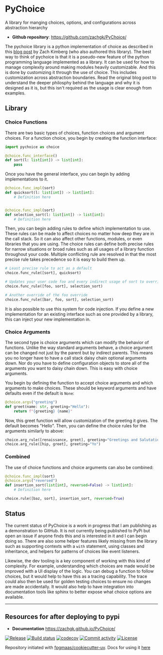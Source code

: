 # PyChoice

A library for manging choices, options, and configurations across abstraction hierarchy
- **Github repository**: <https://github.com/zachgk/PyChoice/>

The pychoice library is a python implementation of choice as described in this [blog post](https://blog.zachkimberg.com/programming%20languages/doing-things-well/) by Zach Kimberg (who also authored this library). The best way to think of pychoice is that it is a pseudo-new feature of the python programming language implemented as a library. It can be used for how to manage complexity around making modules heavily customizable. And this is done by customizing it through the use of choice. This includes customization across abstraction boundaries. Read the original blog post to understand the deeper philosphy behind the language and why it is designed as it is, but this isn't required as the usage is clear enough from examples.

## Library

### Choice Functions

There are two basic types of choices, function choices and argument choices. For a function choice, you begin by creating the function interface:

```python
import pychoice as choice

@choice.func_interface()
def sort(l: list[int]) -> list[int]:
    pass
```

Once you have the general interface, you can begin by adding implementations to it.

```python
@choice.func_impl(sort)
def quicksort(l: list[int]) -> list[int]:
    # Definition here


@choice.func_impl(sort)
def selection_sort(l: list[int]) -> list[int]:
    # Definition here
```

Then, you can begin adding rules to define which implementation to use. These rules can be made to affect choices no matter how deep they are in the call stack. So it can also affect other functions, modules, or even libraries that you are using. The choice rules can define both precise rules for narrow situations or broad rules such as all usages of a library function throughout your code. Multiple conflicting rule are resolved in that the most precise rule takes precedence so it is easy to build them up.

```python
# Least precise rule to act as a default
choice.func_rule([sort], quicksort)

# Updates your user code foo and every indirect usage of sort to override with selection_sort
choice.func_rule([foo, sort], selection_sort)

# Another override of the foo override
choice.func_rule([bar, foo, sort], selection_sort)
```

It is also possible to use this system for code injection. If you define a new implementation for an existing interface such as one provided by a library, this can inject your new implementation in.

### Choice Arguments

The second type is choice arguments which can modify the behavior of functions. Unlike the way standard arguments behave, a choice argument can be changed not just by the parent but by indirect parents. This means you no longer have to have a call stack daisy chain optional arguments down. Nor do you have to define configuration objects to store all of the arguments you want to daisy chain down. This is easy with choice arguments.

You begin by defining the function to accept choice arguments and which arguments to make choices. These should be keyword arguments and have defaults even if the default is `None`:

```python
@choice.args("greeting")
def greet(name: str, greeting="Hello"):
    return f"{greeting} {name}"
```

Now, this greet function will allow customization of the greeting it gives. The default becomes "Hello". Then, you can define the choice rules for the arguments similarly to above:

```python
choice.arg_rule([renaissance, greet], greeting="Greetings and Salutations")
choice.arg_rule([hip, greet], greeting="Yo")
```

### Combined

The use of choice functions and choice arguments can also be combined:

```python
@choice.func_impl(sort)
@choice.args("reversed")
def insertion_sort(list[int], reversed=False) -> list[int]:
    # Definition here

choice.rule([baz, sort], insertion_sort, reversed=True)
```

## Status

The current status of PyChoice is a work in progress that I am publishing as a demonstration to GitHub. It is not currently being published to PyPi but open an issue if anyone finds this and is interested in it and I can begin doing so. There are also some helper features likely missing from the library such as supporting contexts with a `with` statement, using classes and inheritance, and helpers for patterns of choices like event listeners.

Likewise, the dev tooling is a key component of working with this kind of complexity. For example, understanding which choices are made would be improved with a UI display of the logic. You can debug a function to follow choices, but it would help to have this as a tracing capability. The trace could also then be used for golden testing choices to ensure no changes are made accidentally. It would also help to have integration into documentation tools like sphinx to better expose what choice options are available.

-------

## Resources for after deploying to pypi

- **Documentation** <https://zachgk.github.io/PyChoice/>

[![Release](https://img.shields.io/github/v/release/zachgk/PyChoice)](https://img.shields.io/github/v/release/zachgk/PyChoice)
[![Build status](https://img.shields.io/github/actions/workflow/status/zachgk/PyChoice/main.yml?branch=main)](https://github.com/zachgk/PyChoice/actions/workflows/main.yml?query=branch%3Amain)
[![codecov](https://codecov.io/gh/zachgk/PyChoice/branch/main/graph/badge.svg)](https://codecov.io/gh/zachgk/PyChoice)
[![Commit activity](https://img.shields.io/github/commit-activity/m/zachgk/PyChoice)](https://img.shields.io/github/commit-activity/m/zachgk/PyChoice)
[![License](https://img.shields.io/github/license/zachgk/PyChoice)](https://img.shields.io/github/license/zachgk/PyChoice)


Repository initiated with [fpgmaas/cookiecutter-uv](https://github.com/fpgmaas/cookiecutter-uv).
Docs for using it [here](https://fpgmaas.github.io/cookiecutter-uv/)
